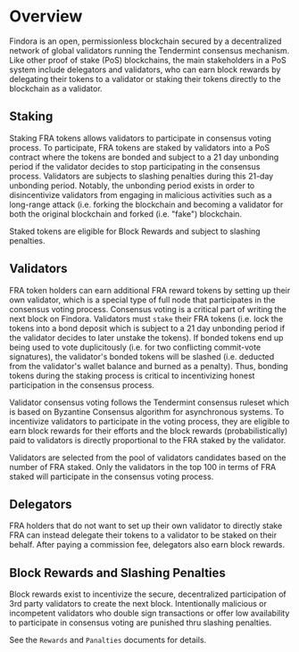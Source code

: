 # Overview

Findora is an open, permissionless blockchain secured by a decentralized network of global validators running the Tendermint consensus mechanism. Like other proof of stake (PoS) blockchains, the main stakeholders in a PoS system include delegators and validators, who can earn block rewards by delegating their tokens to a validator or staking their tokens directly to the blockchain as a validator.

## Staking

Staking FRA tokens allows validators to participate in consensus voting process. To participate, FRA tokens are staked by validators into a PoS contract where the tokens are bonded and subject to a 21 day unbonding period if the validator decides to stop participating in the consensus process. Validators are subjects to slashing penalties during this 21-day unbonding period. Notably, the unbonding period exists in order to disincentivize validators from engaging in malicious activities such as a long-range attack (i.e. forking the blockchain and becoming a validator for both the original blockchain and forked (i.e. "fake") blockchain.

Staked tokens are eligible for Block Rewards and subject to slashing penalties.

## Validators

FRA token holders can earn additional FRA reward tokens by setting up their own validator, which is a special type of full node that participates in the consensus voting process. Consensus voting is a critical part of writing the next block on Findora. Validators must `stake` their FRA tokens (i.e. lock the tokens into a bond deposit which is subject to a 21 day unbonding period if the validator decides to later unstake the tokens). If bonded tokens end up being used to vote duplicitously (i.e. for two conflicting commit-vote signatures), the validator's bonded tokens will be slashed (i.e. deducted from the validator's wallet balance and burned as a penalty). Thus, bonding tokens during the staking process is critical to incentivizing honest participation in the consensus process.

Validator consensus voting follows the Tendermint consensus ruleset which is based on Byzantine Consensus algorithm for asynchronous systems. To incentivize validators to participate in the voting process, they are eligible to earn block rewards for their efforts and the block rewards (probabilistically) paid to validators is directly proportional to the FRA staked by the validator.

Validators are selected from the pool of validators candidates based on the number of FRA staked. Only the validators in the top 100 in terms of FRA staked will participate in the consensus voting process.

## Delegators

FRA holders that do not want to set up their own validator to directly stake FRA can instead delegate their tokens to a validator to be staked on their behalf. After paying a commission fee, delegators also earn block rewards.

## Block Rewards and Slashing Penalties

Block rewards exist to incentivize the secure, decentralized participation of 3rd party validators to create the next block. Intentionally malicious or incompetent validators who double sign transactions or offer low availability to participate in consensus voting are punished thru slashing penalties.

See the `Rewards` and `Panalties` documents for details.



